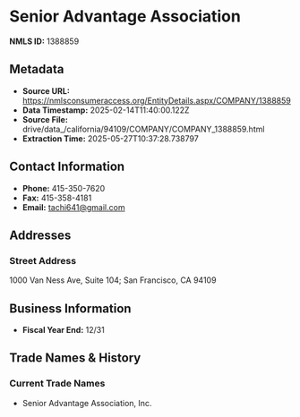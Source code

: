 # Senior Advantage Association

**NMLS ID:** 1388859

## Metadata
- **Source URL:** https://nmlsconsumeraccess.org/EntityDetails.aspx/COMPANY/1388859
- **Data Timestamp:** 2025-02-14T11:40:00.122Z
- **Source File:** drive/data_/california/94109/COMPANY/COMPANY_1388859.html
- **Extraction Time:** 2025-05-27T10:37:28.738797

## Contact Information
- **Phone:** 415-350-7620
- **Fax:** 415-358-4181
- **Email:** tachi641@gmail.com

## Addresses
### Street Address
1000 Van Ness Ave, Suite 104; San Francisco, CA 94109

## Business Information
- **Fiscal Year End:** 12/31

## Trade Names & History
### Current Trade Names
- Senior Advantage Association, Inc.

